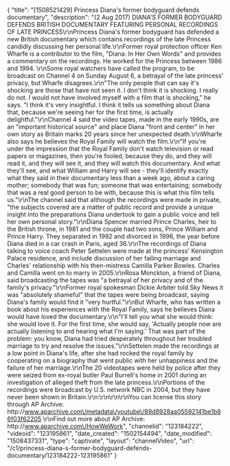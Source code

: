 {
    "title": "[1508521429] Princess Diana's former bodyguard defends documentary",
    "description": "(2 Aug 2017) DIANA'S FORMER BODYGUARD DEFENDS BRITISH DOCUMENTARY FEATURING PERSONAL RECORDINGS OF LATE PRINCESS\r\nPrincess Diana's former bodyguard has defended a new British documentary which contains recordings of the late Princess candidly discussing her personal life.\r\nFormer royal protection officer Ken Wharfe is a contributor to the film, \"Diana: In Her Own Words\" and provides a commentary on the recordings.  He worked for the Princess between 1986 and 1994.  \r\nSome royal watchers have called the program, to be broadcast on Channel 4 on Sunday August 6, a betrayal of the late princess' privacy, but Wharfe disagrees.\r\n\"The only people that can say it's shocking are those that have not seen it.  I don't think it is shocking.  I really do not.  I would not have involved myself with a film that is shocking,\" he says.  \"I think it's very insightful.  I think it tells us something about Diana that, because we're seeing her for the first time, is actually delightful.\"\r\nChannel 4 said the video tapes, made in the early 1990s, are an \"important historical source\" and place Diana \"front and center\" in her own story as Britain marks 20 years since her unexpected death.\r\nWharfe also says he believes the Royal Family will watch the film.\r\n\"If you're under the impression that the Royal Family don't watch television or read papers or magazines, then you're fooled, because they do, and they will read it, and they will see it, and they will watch this documentary.  And what they'll see, and what William and Harry will see - they'll identify exactly what they said in their documentary less than a week ago, about a caring mother; somebody that was fun; someone that was entertaining; somebody that was a real good person to be with, because this is what this film tells us.\"\r\nThe channel said that although the recordings were made in private, \"the subjects covered are a matter of public record and provide a unique insight into the preparations Diana undertook to gain a public voice and tell her own personal story.\"\r\nDiana Spencer married Prince Charles, heir to the British throne, in 1981 and the couple had two sons, Prince William and Prince Harry.  They separated in 1992 and divorced in 1996, the year before Diana died in a car crash in Paris, aged 36.\r\nThe recordings of Diana talking to voice coach Peter Settelen were made at the princess' Kensington Palace residence, and include discussion of her failing marriage and Charles' relationship with his then-mistress Camilla Parker Bowles. Charles and Camilla went on to marry in 2005.\r\nRosa Monckton, a friend of Diana, said broadcasting the tapes was \"a betrayal of her privacy and of the family's privacy.\"\r\nFormer royal spokesman Dickie Arbiter told Sky News it was \"absolutely shameful\" that the tapes were being broadcast, saying Diana's family would find it \"very hurtful.\"\r\nBut Wharfe, who has written a book about his experiences with the Royal Family, says he believes Diana would have loved the documentary.\r\n\"I'll tell you what she would think: she would love it.  For the first time, she would say, 'Actually people now are actually listening to and hearing what I'm saying.'  That was part of the problem: you know, Diana had tried desperately throughout her troubled marriage to try and resolve the issues.\"\r\nSettelen made the recordings at a low point in Diana's life, after she had rocked the royal family by cooperating on a biography that went public with her unhappiness and the failure of her marriage.\r\nThe 20 videotapes were held by police after they were seized from ex-royal butler Paul Burrell's home in 2001 during an investigation of alleged theft from the late princess.\r\nPortions of the recordings were broadcast by U.S. network NBC in 2004, but they have never been shown in Britain.\r\n:\r\n\r\n\r\nYou can license this story through AP Archive: http:\/\/www.aparchive.com\/metadata\/youtube\/89d8928aa05592141be1b86f03f62205 \r\nFind out more about AP Archive: http:\/\/www.aparchive.com\/HowWeWork",
    "channelid": "123184222",
    "videoid": "123195861",
    "date_created": "1502154494",
    "date_modified": "1508437331",
    "type": "captivate",
    "layout": "channelVideo",
    "url": "\/c1\/princess-diana-s-former-bodyguard-defends-documentary\/123184222-123195861"
}
